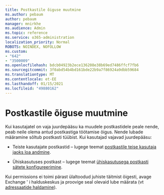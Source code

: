 ```yaml
---
title: Postkastile õiguse muutmine
ms.author: pebaum
author: pebaum
manager: mnirkhe
ms.audience: Admin
ms.topic: reference
ms.service: o365-administration
localization_priority: Normal
ROBOTS: NOINDEX, NOFOLLOW
ms.custom:
- "642"
- "3500009"
ms.openlocfilehash: bdcb04923b2ece136208e38b69ed7486ffcf7fb6
ms.sourcegitcommit: 3f0abd54b4bd161bde22b9a7f86924a9dbb59684
ms.translationtype: MT
ms.contentlocale: et-EE
ms.lasthandoff: 01/15/2021
ms.locfileid: "49880162"
---
```

# <a name="changing-permissions-on-a-mailbox"></a>Postkastile õiguse muutmine

Kui kasutajatel on vaja juurdepääsu ka muudele postkastidele peale nende, peab neile olema antud postkastiga töötamise õigus. Nende lubade määramine sõltub postkasti tüübist. Kui kasutajad vajavad juurdepääsu:
  
- Teiste kasutajate postkastid – lugege teemat [postkastile teise kasutaja jaoks loa andmine](https://docs.microsoft.com/microsoft-365/admin/add-users/give-mailbox-permissions-to-another-user).
    
- Ühiskasutuses postkast – lugege teemat [ühiskasutusega postkasti sätete konfigureerimine](https://docs.microsoft.com/microsoft-365/admin/email/configure-a-shared-mailbox#add-or-remove-members).
    
Kui permissions ei toimi pärast ülaltoodud juhiste täitmist õigesti, avage Exchange ' i halduskeskus ja proovige seal olevaid lube määrata (vt [adressaatide haldamine](https://technet.microsoft.com/library/jj919240%28v=exchg.150%29.aspx)).
  
